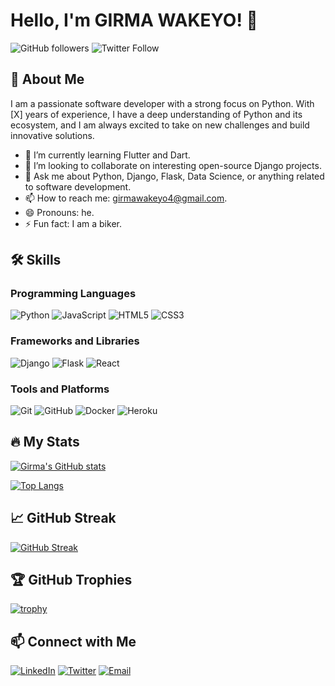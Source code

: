# Hello, I'm GIRMA WAKEYO! 👋

![GitHub followers](https://img.shields.io/github/followers/your-username?style=social) ![Twitter Follow](https://img.shields.io/twitter/follow/Girma880731631?style=social)

## 🚀 About Me

I am a passionate software developer with a strong focus on Python. With [X] years of experience, I have a deep understanding of Python and its ecosystem, and I am always excited to take on new challenges and build innovative solutions.

- 🌱 I’m currently learning Flutter and Dart.
- 👯 I’m looking to collaborate on interesting open-source Django projects.
- 💬 Ask me about Python, Django, Flask, Data Science, or anything related to software development.
- 📫 How to reach me: girmawakeyo4@gmail.com.
- 😄 Pronouns: he.
- ⚡ Fun fact: I am a biker.

## 🛠️ Skills

### Programming Languages
![Python](https://img.shields.io/badge/Python-3776AB?style=for-the-badge&logo=python&logoColor=white)
![JavaScript](https://img.shields.io/badge/JavaScript-F7DF1E?style=for-the-badge&logo=javascript&logoColor=black)
![HTML5](https://img.shields.io/badge/HTML5-E34F26?style=for-the-badge&logo=html5&logoColor=white)
![CSS3](https://img.shields.io/badge/CSS3-1572B6?style=for-the-badge&logo=css3&logoColor=white)

### Frameworks and Libraries
![Django](https://img.shields.io/badge/Django-092E20?style=for-the-badge&logo=django&logoColor=white)
![Flask](https://img.shields.io/badge/Flask-000000?style=for-the-badge&logo=flask&logoColor=white)
![React](https://img.shields.io/badge/React-20232A?style=for-the-badge&logo=react&logoColor=61DAFB)

### Tools and Platforms
![Git](https://img.shields.io/badge/Git-F05032?style=for-the-badge&logo=git&logoColor=white)
![GitHub](https://img.shields.io/badge/GitHub-181717?style=for-the-badge&logo=github&logoColor=white)
![Docker](https://img.shields.io/badge/Docker-2496ED?style=for-the-badge&logo=docker&logoColor=white)
![Heroku](https://img.shields.io/badge/Heroku-430098?style=for-the-badge&logo=heroku&logoColor=white)

## 🔥 My Stats

[![Girma's GitHub stats](https://github-readme-stats.vercel.app/api?username=your-username&show_icons=true&theme=radical)](https://github.com/anuraghazra/github-readme-stats)

[![Top Langs](https://github-readme-stats.vercel.app/api/top-langs/?username=your-username&layout=compact&theme=radical)](https://github.com/anuraghazra/github-readme-stats)

## 📈 GitHub Streak

[![GitHub Streak](http://github-readme-streak-stats.herokuapp.com?user=your-username&theme=radical)](https://git.io/streak-stats)

## 🏆 GitHub Trophies

[![trophy](https://github-profile-trophy.vercel.app/?username=your-username&theme=onedark)](https://github.com/ryo-ma/github-profile-trophy)

## 📫 Connect with Me

[![LinkedIn](https://img.shields.io/badge/LinkedIn-0077B5?style=for-the-badge&logo=linkedin&logoColor=white)](https://www.linkedin.com/in/girma-w-a16429263?utm_source=share&utm_campaign=share_via&utm_content=profile&utm_medium=android_app)
[![Twitter](https://img.shields.io/badge/Twitter-1DA1F2?style=for-the-badge&logo=twitter&logoColor=white)](https://twitter.com/Girma880731631)
[![Email](https://img.shields.io/badge/Email-EA4335?style=for-the-badge&logo=gmail&logoColor=white)](mailto:girmawakeyo4@gmail.com)
